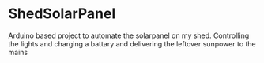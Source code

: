 # ShedSolarPanel
Arduino based project to automate the solarpanel on my shed. Controlling the lights and charging a battary and delivering the leftover sunpower to the mains
